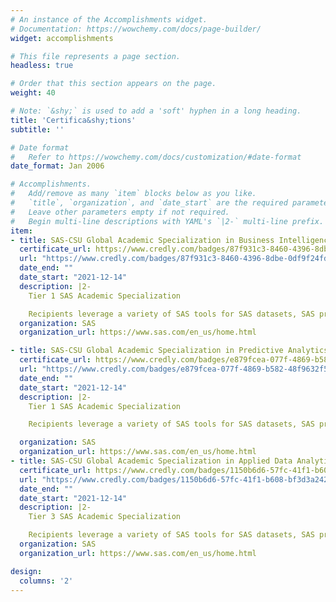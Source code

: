 ```yaml
---
# An instance of the Accomplishments widget.
# Documentation: https://wowchemy.com/docs/page-builder/
widget: accomplishments

# This file represents a page section.
headless: true

# Order that this section appears on the page.
weight: 40

# Note: `&shy;` is used to add a 'soft' hyphen in a long heading.
title: 'Certifica&shy;tions'
subtitle: ''

# Date format
#   Refer to https://wowchemy.com/docs/customization/#date-format
date_format: Jan 2006

# Accomplishments.
#   Add/remove as many `item` blocks below as you like.
#   `title`, `organization`, and `date_start` are the required parameters.
#   Leave other parameters empty if not required.
#   Begin multi-line descriptions with YAML's `|2-` multi-line prefix.
item:
- title: SAS-CSU Global Academic Specialization in Business Intelligence and Performance Management
  certificate_url: https://www.credly.com/badges/87f931c3-8460-4396-8dbe-0df9f24fdfff
  url: "https://www.credly.com/badges/87f931c3-8460-4396-8dbe-0df9f24fdfff"
  date_end: ""
  date_start: "2021-12-14"
  description: |2-
    Tier 1 SAS Academic Specialization

    Recipients leverage a variety of SAS tools for SAS datasets, SAS programming, SAS Studio, statistical analysis, data visualization, data mining, descriptive analytics, and predictive analytics.
  organization: SAS
  organization_url: https://www.sas.com/en_us/home.html

- title: SAS-CSU Global Academic Specialization in Predictive Analytics Management
  certificate_url: https://www.credly.com/badges/e879fcea-077f-4869-b582-48f9632f568b
  url: "https://www.credly.com/badges/e879fcea-077f-4869-b582-48f9632f568b"
  date_end: ""
  date_start: "2021-12-14"
  description: |2-
    Tier 1 SAS Academic Specialization

    Recipients leverage a variety of SAS tools for SAS datasets, SAS programming, SAS Enterprise Miner, SAS Studio, statistical analysis, data visualization, data mining, descriptive analytics, and predictive analytics.

  organization: SAS
  organization_url: https://www.sas.com/en_us/home.html
- title: SAS-CSU Global Academic Specialization in Applied Data Analytics
  certificate_url: https://www.credly.com/badges/1150b6d6-57fc-41f1-b608-bf3d3a242ab8
  url: "https://www.credly.com/badges/1150b6d6-57fc-41f1-b608-bf3d3a242ab8"
  date_end: ""
  date_start: "2021-12-14"
  description: |2-
    Tier 3 SAS Academic Specialization

    Recipients leverage a variety of SAS tools for SAS datasets, SAS programming, SAS Enterprise Miner, SAS Studio, machine learning, statistical analysis, data visualization, data mining, descriptive analytics, predictive analytics, and text analytics.
  organization: SAS
  organization_url: https://www.sas.com/en_us/home.html

design:
  columns: '2'
---
```

